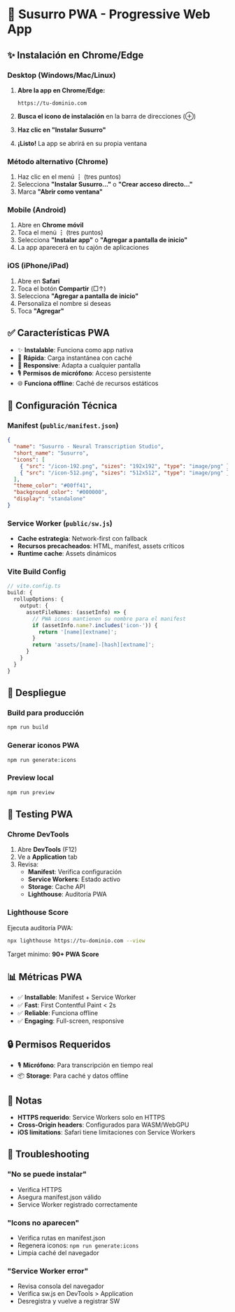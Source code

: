 # 📱 Susurro PWA - Progressive Web App

## ✨ Instalación en Chrome/Edge

### Desktop (Windows/Mac/Linux)

1. **Abre la app en Chrome/Edge:**
   ```
   https://tu-dominio.com
   ```

2. **Busca el icono de instalación** en la barra de direcciones (⊕)

3. **Haz clic en "Instalar Susurro"**

4. **¡Listo!** La app se abrirá en su propia ventana

### Método alternativo (Chrome)

1. Haz clic en el menú **⋮** (tres puntos)
2. Selecciona **"Instalar Susurro..."** o **"Crear acceso directo..."**
3. Marca **"Abrir como ventana"**

### Mobile (Android)

1. Abre en **Chrome móvil**
2. Toca el menú **⋮** (tres puntos)
3. Selecciona **"Instalar app"** o **"Agregar a pantalla de inicio"**
4. La app aparecerá en tu cajón de aplicaciones

### iOS (iPhone/iPad)

1. Abre en **Safari**
2. Toca el botón **Compartir** (□↑)
3. Selecciona **"Agregar a pantalla de inicio"**
4. Personaliza el nombre si deseas
5. Toca **"Agregar"**

## ✅ Características PWA

- ✨ **Instalable**: Funciona como app nativa
- 🚀 **Rápida**: Carga instantánea con caché
- 📱 **Responsive**: Adapta a cualquier pantalla
- 🎙️ **Permisos de micrófono**: Acceso persistente
- 🌐 **Funciona offline**: Caché de recursos estáticos

## 🔧 Configuración Técnica

### Manifest (`public/manifest.json`)
```json
{
  "name": "Susurro - Neural Transcription Studio",
  "short_name": "Susurro",
  "icons": [
    { "src": "/icon-192.png", "sizes": "192x192", "type": "image/png" },
    { "src": "/icon-512.png", "sizes": "512x512", "type": "image/png" }
  ],
  "theme_color": "#00ff41",
  "background_color": "#000000",
  "display": "standalone"
}
```

### Service Worker (`public/sw.js`)
- **Cache estrategia**: Network-first con fallback
- **Recursos precacheados**: HTML, manifest, assets críticos
- **Runtime cache**: Assets dinámicos

### Vite Build Config
```typescript
// vite.config.ts
build: {
  rollupOptions: {
    output: {
      assetFileNames: (assetInfo) => {
        // PWA icons mantienen su nombre para el manifest
        if (assetInfo.name?.includes('icon-')) {
          return '[name][extname]';
        }
        return 'assets/[name]-[hash][extname]';
      }
    }
  }
}
```

## 🚀 Despliegue

### Build para producción
```bash
npm run build
```

### Generar iconos PWA
```bash
npm run generate:icons
```

### Preview local
```bash
npm run preview
```

## 🧪 Testing PWA

### Chrome DevTools

1. Abre **DevTools** (F12)
2. Ve a **Application** tab
3. Revisa:
   - **Manifest**: Verifica configuración
   - **Service Workers**: Estado activo
   - **Storage**: Cache API
   - **Lighthouse**: Auditoría PWA

### Lighthouse Score

Ejecuta auditoría PWA:
```bash
npx lighthouse https://tu-dominio.com --view
```

Target mínimo: **90+ PWA Score**

## 📊 Métricas PWA

- ✅ **Installable**: Manifest + Service Worker
- ✅ **Fast**: First Contentful Paint < 2s
- ✅ **Reliable**: Funciona offline
- ✅ **Engaging**: Full-screen, responsive

## 🔒 Permisos Requeridos

- 🎙️ **Micrófono**: Para transcripción en tiempo real
- 📦 **Storage**: Para caché y datos offline

## 📝 Notas

- **HTTPS requerido**: Service Workers solo en HTTPS
- **Cross-Origin headers**: Configurados para WASM/WebGPU
- **iOS limitations**: Safari tiene limitaciones con Service Workers

## 🐛 Troubleshooting

### "No se puede instalar"
- Verifica HTTPS
- Asegura manifest.json válido
- Service Worker registrado correctamente

### "Icons no aparecen"
- Verifica rutas en manifest.json
- Regenera iconos: `npm run generate:icons`
- Limpia caché del navegador

### "Service Worker error"
- Revisa consola del navegador
- Verifica sw.js en DevTools > Application
- Desregistra y vuelve a registrar SW
